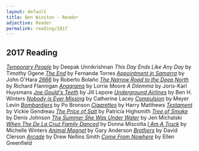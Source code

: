 ```yaml
---
layout: default
title: Ben Winston - Reader
adjective: Reader
permalink: reading/2017
---
```


2017 Reading
------------

[*Temporary People*](https://www.indiebound.org/book/9781632061423) by Deepak Unnikrishnan
*This Day Ends Like Any Day* by Timothy Ogene
[*The End*](https://www.indiebound.org/book/9781632061218) by Fernanda Torres
[*Appointment in Samarra*](https://www.indiebound.org/book/9780375719202) by John O'Hara
[*2666*](https://www.indiebound.org/book/9780312429218) by Roberto Bola&ntilde;o
[*The Narrow Road to the Deep North*](https://www.indiebound.org/book/9780804171472) by Richard Flannigan
[*Anagrams*](https://www.indiebound.org/book/9780307277282) by Lorrie Moore
*A Dilemma* by Joris-Karl Huysmans
[*Joe Gould's Teeth*](https://www.indiebound.org/book/9781101947586) by Jill Lepore
[*Underground Airlines*](https://www.indiebound.org/book/9780316261241) by Ben H. Winters
[*Nobody is Ever Missing*](https://www.indiebound.org/book/9780374534493) by Catherine Lacey
[*Compulsion*](https://www.indiebound.org/book/9781941493021) by Meyer Levin
[*Bombardiers*](https://www.indiebound.org/book/9780812971866) by Po Bronson
[*Cigarettes*](https://www.indiebound.org/book/9781564782038) by Harry Matthews
[*Testament*](https://www.indiebound.org/book/9781771662529) by Vickie Gendreau
[*The Price of Salt*](https://www.indiebound.org/book/9780393325997) by Patricia Highsmith
[*Tree of Smoke*](https://www.indiebound.org/book/9780312427740) by Denis Johnson
[*The Summer She Was Under Water*](https://www.indiebound.org/book/9781938466687) by Jen Michalski
[*When The De La Cruz Family Danced*](https://www.indiebound.org/book/9789881989598) by Donna Miscolta
[*I Am A Truck*](https://www.indiebound.org/book/9781926743783) by Michelle Winters
[*Animal Magnet*](https://www.indiebound.org/book/9780692689288) by Gary Anderson
[*Brothers*](https://www.indiebound.org/book/9781771860864) by David Clerson
[*Arcade*](https://www.indiebound.org/book/9781939419729) by Drew Nellins Smith
[*Come From Nowhere*](https://www.indiebound.org/book/9780979352768) by Ellen Greenfield
